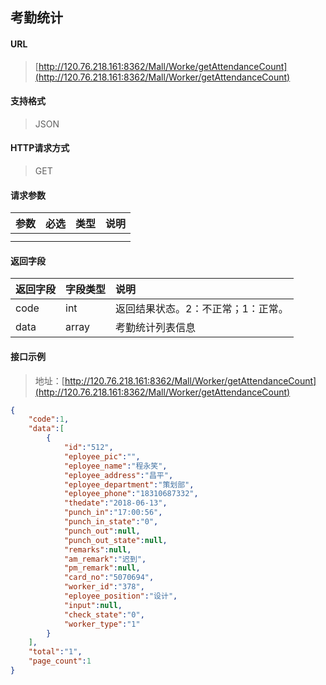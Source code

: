 考勤统计
-----------

#### URL

> [http://120.76.218.161:8362/Mall/Worke/getAttendanceCount](http://120.76.218.161:8362/Mall/Worker/getAttendanceCount)

#### 支持格式

> JSON

#### HTTP请求方式

> GET

#### 请求参数

|参数|必选|类型|说明|
|:----- |:-------|:-----|----- |
| | || |
||||

#### 返回字段

|返回字段|字段类型|说明 |
|:----- |:------|:----------------------------- |
|code | int |返回结果状态。2：不正常；1：正常。 |
|data | array | 考勤统计列表信息 |

#### 接口示例

> 地址：[http://120.76.218.161:8362/Mall/Worker/getAttendanceCount](http://120.76.218.161:8362/Mall/Worker/getAttendanceCount)

```json
{
    "code":1,
    "data":[
        {
            "id":"512",
            "eployee_pic":"",
            "eployee_name":"程永笑",
            "eployee_address":"昌平",
            "eployee_department":"策划部",
            "eployee_phone":"18310687332",
            "thedate":"2018-06-13",
            "punch_in":"17:00:56",
            "punch_in_state":"0",
            "punch_out":null,
            "punch_out_state":null,
            "remarks":null,
            "am_remark":"迟到",
            "pm_remark":null,
            "card_no":"5070694",
            "worker_id":"378",
            "eployee_position":"设计",
            "input":null,
            "check_state":"0",
            "worker_type":"1"
        }
    ],
    "total":"1",
    "page_count":1
}
```
